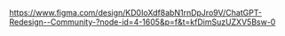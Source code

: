 https://www.figma.com/design/KD0IoXdf8abN1rnDpJro9V/ChatGPT-Redesign--Community-?node-id=4-1605&p=f&t=kfDimSuzUZXV5Bsw-0